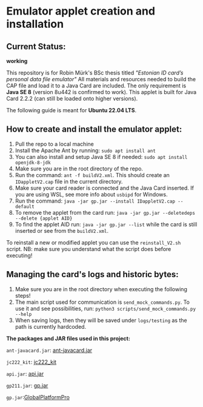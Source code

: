 # Emulator applet creation and installation

## Current Status:
**working**

This repository is for Robin Mürk's BSc thesis titled *"Estonian ID card’s personal data file emulator"* All materials and resources needed to build the CAP file and load it to a Java Card are included. The only requirement is **Java SE 8** (version 8u442 is confirmed to work). This applet is built for Java Card 2.2.2 (can still be loaded onto higher versions).

The following guide is meant for **Ubuntu 22.04 LTS**.

## How to create and install the emulator applet:
1. Pull the repo to a local machine
2. Install the Apache Ant by running: `sudo apt install ant`
3. You can also install and setup Java SE 8 if needed: `sudo apt install openjdk-8-jdk`
4. Make sure you are in the root directory of the repo.
5. Run the command: `ant -f buildV2.xml`. This should create an `IDappletV2.cap` file in the current directory.
6. Make sure your card reader is connected and the Java Card inserted. If you are using WSL, see more info about `usbipd` for Windows.
7. Run the command: `java -jar gp.jar --install IDappletV2.cap --default`
9. To remove the applet from the card run: `java -jar gp.jar --deletedeps --delete {applet AID}`
10. To find the applet AID run: `java -jar gp.jar --list` while the card is still inserted or see from the `buildV2.xml`.

To reinstall a new or modified applet you can use the `reinstall_V2.sh` script. NB: make sure you understand what the script does before executing!

## Managing the card's logs and historic bytes:
1. Make sure you are in the root directory when executing the following steps!
2. The main script used for communication is `send_mock_commands.py`. To use it and see possibilities, run: `python3 scripts/send_mock_commands.py --help`
3. When saving logs, then they will be saved under `logs/testing` as the path is currently hardcoded.

**The packages and JAR files used in this project:**

`ant-javacard.jar`: [ant-javacard.jar](https://github.com/martinpaljak/ant-javacard/releases/download/v20.03.25/ant-javacard.jar)

`jc222_kit`: [jc222_kit](https://github.com/martinpaljak/oracle_javacard_sdks/tree/master/jc222_kit)

`api.jar`: [api.jar](https://github.com/martinpaljak/oracle_javacard_sdks/blob/master/jc222_kit/lib/api.jar)

`gp211.jar`: [gp.jar](https://github.com/martinpaljak/AppletPlayground/tree/master/ext/globalplatform-2_1_1)

`gp.jar`:[GlobalPlatformPro](https://github.com/martinpaljak/GlobalPlatformPro)
